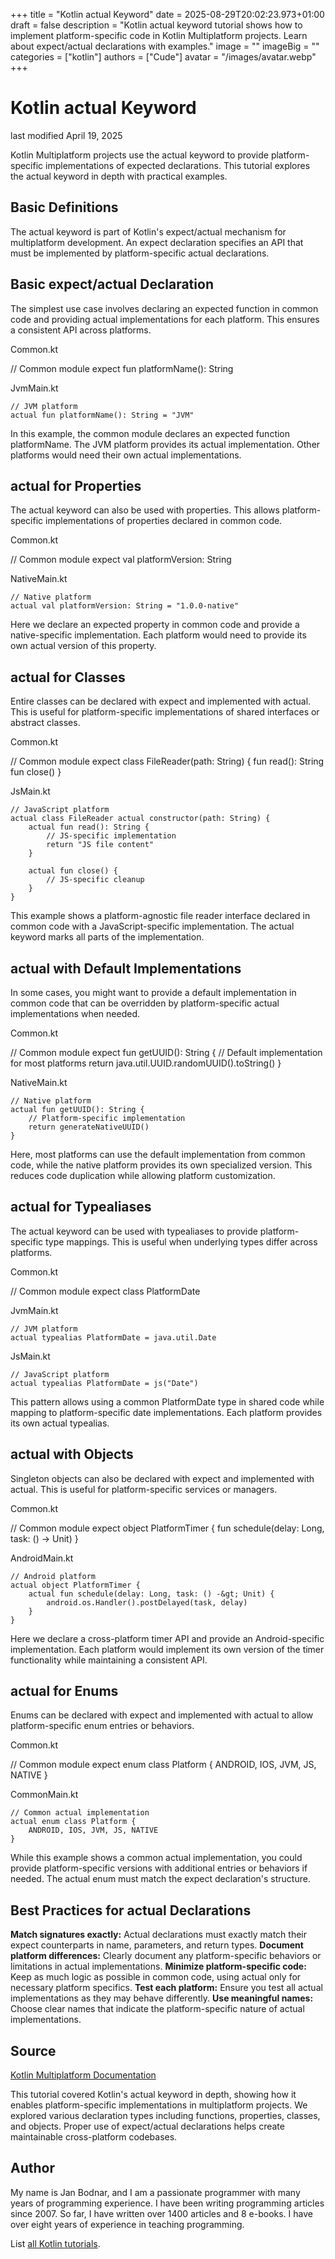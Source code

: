 +++
title = "Kotlin actual Keyword"
date = 2025-08-29T20:02:23.973+01:00
draft = false
description = "Kotlin actual keyword tutorial shows how to implement platform-specific code in Kotlin Multiplatform projects. Learn about expect/actual declarations with examples."
image = ""
imageBig = ""
categories = ["kotlin"]
authors = ["Cude"]
avatar = "/images/avatar.webp"
+++

# Kotlin actual Keyword

last modified April 19, 2025

Kotlin Multiplatform projects use the actual keyword to provide
platform-specific implementations of expected declarations. This tutorial
explores the actual keyword in depth with practical examples.

## Basic Definitions

The actual keyword is part of Kotlin's expect/actual mechanism for
multiplatform development. An expect declaration specifies an API
that must be implemented by platform-specific actual declarations.

## Basic expect/actual Declaration

The simplest use case involves declaring an expected function in common code and
providing actual implementations for each platform. This ensures a consistent
API across platforms.

Common.kt
  

// Common module
expect fun platformName(): String

JvmMain.kt
  

```
// JVM platform
actual fun platformName(): String = "JVM"

```

In this example, the common module declares an expected function platformName.
The JVM platform provides its actual implementation. Other platforms would need
their own actual implementations.

## actual for Properties

The actual keyword can also be used with properties. This allows
platform-specific implementations of properties declared in common code.

Common.kt
  

// Common module
expect val platformVersion: String

NativeMain.kt
  

```
// Native platform
actual val platformVersion: String = "1.0.0-native"

```

Here we declare an expected property in common code and provide a native-specific
implementation. Each platform would need to provide its own actual version of
this property.

## actual for Classes

Entire classes can be declared with expect and implemented with
actual. This is useful for platform-specific implementations of
shared interfaces or abstract classes.

Common.kt
  

// Common module
expect class FileReader(path: String) {
    fun read(): String
    fun close()
}

JsMain.kt
  

```
// JavaScript platform
actual class FileReader actual constructor(path: String) {
    actual fun read(): String {
        // JS-specific implementation
        return "JS file content"
    }
    
    actual fun close() {
        // JS-specific cleanup
    }
}

```

This example shows a platform-agnostic file reader interface declared in common
code with a JavaScript-specific implementation. The actual keyword
marks all parts of the implementation.

## actual with Default Implementations

In some cases, you might want to provide a default implementation in common code
that can be overridden by platform-specific actual implementations when needed.

Common.kt
  

// Common module
expect fun getUUID(): String {
    // Default implementation for most platforms
    return java.util.UUID.randomUUID().toString()
}

NativeMain.kt
  

```
// Native platform
actual fun getUUID(): String {
    // Platform-specific implementation
    return generateNativeUUID()
}

```

Here, most platforms can use the default implementation from common code, while
the native platform provides its own specialized version. This reduces code
duplication while allowing platform customization.

## actual for Typealiases

The actual keyword can be used with typealiases to provide
platform-specific type mappings. This is useful when underlying types differ
across platforms.

Common.kt
  

// Common module
expect class PlatformDate

JvmMain.kt
  

```
// JVM platform
actual typealias PlatformDate = java.util.Date

```

JsMain.kt
  

```
// JavaScript platform
actual typealias PlatformDate = js("Date")

```

This pattern allows using a common PlatformDate type in shared code
while mapping to platform-specific date implementations. Each platform provides
its own actual typealias.

## actual with Objects

Singleton objects can also be declared with expect and implemented
with actual. This is useful for platform-specific services or
managers.

Common.kt
  

// Common module
expect object PlatformTimer {
    fun schedule(delay: Long, task: () -&gt; Unit)
}

AndroidMain.kt
  

```
// Android platform
actual object PlatformTimer {
    actual fun schedule(delay: Long, task: () -&gt; Unit) {
        android.os.Handler().postDelayed(task, delay)
    }
}

```

Here we declare a cross-platform timer API and provide an Android-specific
implementation. Each platform would implement its own version of the timer
functionality while maintaining a consistent API.

## actual for Enums

Enums can be declared with expect and implemented with
actual to allow platform-specific enum entries or behaviors.

Common.kt
  

// Common module
expect enum class Platform {
    ANDROID, IOS, JVM, JS, NATIVE
}

CommonMain.kt
  

```
// Common actual implementation
actual enum class Platform {
    ANDROID, IOS, JVM, JS, NATIVE
}

```

While this example shows a common actual implementation, you could provide
platform-specific versions with additional entries or behaviors if needed. The
actual enum must match the expect declaration's structure.

## Best Practices for actual Declarations

**Match signatures exactly:** Actual declarations must exactly
match their expect counterparts in name, parameters, and return types.
**Document platform differences:** Clearly document any
platform-specific behaviors or limitations in actual implementations.
**Minimize platform-specific code:** Keep as much logic as
possible in common code, using actual only for necessary platform specifics.
**Test each platform:** Ensure you test all actual
implementations as they may behave differently.
**Use meaningful names:** Choose clear names that indicate the
platform-specific nature of actual implementations.

## Source

[Kotlin Multiplatform Documentation](https://kotlinlang.org/docs/multiplatform-connect-to-apis.html)

This tutorial covered Kotlin's actual keyword in depth, showing how
it enables platform-specific implementations in multiplatform projects. We
explored various declaration types including functions, properties, classes, and
objects. Proper use of expect/actual declarations helps create maintainable
cross-platform codebases.

## Author

My name is Jan Bodnar, and I am a passionate programmer with many years of
programming experience. I have been writing programming articles since 2007. So
far, I have written over 1400 articles and 8 e-books. I have over eight years of
experience in teaching programming.

List [all Kotlin tutorials](/kotlin/).